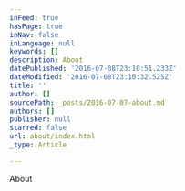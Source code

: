 ```yaml
---
inFeed: true
hasPage: true
inNav: false
inLanguage: null
keywords: []
description: About
datePublished: '2016-07-08T23:10:51.233Z'
dateModified: '2016-07-08T23:10:32.525Z'
title: ''
author: []
sourcePath: _posts/2016-07-07-about.md
authors: []
publisher: null
starred: false
url: about/index.html
_type: Article

---
```

About